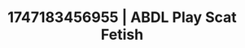 ---
categories:
- Thigh worship
- Satin sheets
- Erogenous zones
- Real amateur
- Afterglow vibes
image: /assets/images/1747183456955.jpg
layout: post
seo:
  description: Featured content with artistic Scat Fetish, ABDL Play. HD images available.
  keywords: Scat Fetish, ABDL Play
  og_image: /assets/images/1747183456955.jpg
  schema_type: VisualArtwork
tags:
- ABDL Play
- Scat Fetish
- '#1747183456955'
title: 1747183456955 | ABDL Play Scat Fetish
---